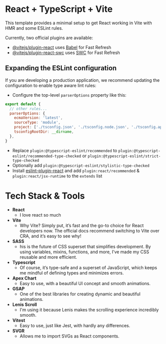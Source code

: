 # React + TypeScript + Vite

This template provides a minimal setup to get React working in Vite with HMR and some ESLint rules.

Currently, two official plugins are available:

- [@vitejs/plugin-react](https://github.com/vitejs/vite-plugin-react/blob/main/packages/plugin-react/README.md) uses [Babel](https://babeljs.io/) for Fast Refresh
- [@vitejs/plugin-react-swc](https://github.com/vitejs/vite-plugin-react-swc) uses [SWC](https://swc.rs/) for Fast Refresh

## Expanding the ESLint configuration

If you are developing a production application, we recommend updating the configuration to enable type aware lint rules:

- Configure the top-level `parserOptions` property like this:

```js
export default {
  // other rules...
  parserOptions: {
    ecmaVersion: 'latest',
    sourceType: 'module',
    project: ['./tsconfig.json', './tsconfig.node.json', './tsconfig.app.json'],
    tsconfigRootDir: __dirname,
  },
}
```

- Replace `plugin:@typescript-eslint/recommended` to `plugin:@typescript-eslint/recommended-type-checked` or `plugin:@typescript-eslint/strict-type-checked`
- Optionally add `plugin:@typescript-eslint/stylistic-type-checked`
- Install [eslint-plugin-react](https://github.com/jsx-eslint/eslint-plugin-react) and add `plugin:react/recommended` & `plugin:react/jsx-runtime` to the `extends` list

# Tech Stack & Tools

 - **React**
	 - I love react so much
 - **Vite**
	 - Why Vite? Simply put, it’s fast and the go-to choice for React developers now. The official docs recommend switching to Vite over CRA, and it’s easy to see why!
 - **SASS**
	 - his is the future of CSS superset that simplifies development. By using variables, mixins, functions, and more, I’ve made my CSS reusable and more efficient.
 - **Typescript**
	 - Of course, it’s type-safe and a superset of JavaScript, which keeps me mindful of defining types and minimizes errors.
 - **Apex Chart**
	 - Easy to use, with a beautiful UI concept and smooth animations.
 - **GSAP**
	 - One of the best libraries for creating dynamic and beautiful animations.
 - **Lenis Scroll**
	 - I'm using it because Lenis makes the scrolling experience incredibly smooth.
 - **Vitest**
	 - Easy to use, just like Jest, with hardly any differences.
 - **SVGR**
	 - Allows me to import SVGs as React components.
